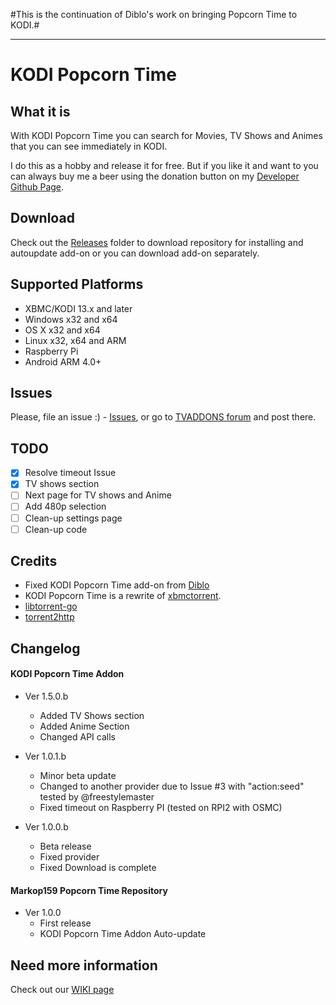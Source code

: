 #This is the continuation of Diblo's work on bringing Popcorn Time to KODI.#

<hr>

# KODI Popcorn Time #

## What it is ##
With KODI Popcorn Time you can search for Movies, TV Shows and Animes that you can see immediately in KODI.

I do this as a hobby and release it for free. But if you like it and want to you can always buy me a beer using the donation button on my [Developer Github Page](https://markop159.github.io).

## Download ##
Check out the [Releases](https://github.com/markop159/KODI-Popcorn-Time/tree/master/Releases) folder to download repository for installing and autoupdate add-on or you can download add-on separately.

## Supported Platforms ##
* XBMC/KODI 13.x and later
* Windows x32 and x64
* OS X x32 and x64
* Linux x32, x64 and ARM
* Raspberry Pi
* Android ARM 4.0+

## Issues ##
Please, file an issue :) - [Issues](https://github.com/markop159/KODI-Popcorn-Time/issues), or go to [TVADDONS forum](https://forums.tvaddons.ag/addon-releases/47568-kodi-popcorn-time.html) and post there.

## TODO ##
  - [x] Resolve timeout Issue
  - [x] TV shows section
  - [ ] Next page for TV shows and Anime
  - [ ] Add 480p selection
  - [ ] Clean-up settings page
  - [ ] Clean-up code

## Credits ##
* Fixed KODI Popcorn Time add-on from [Diblo](https://github.com/Diblo/KODI-Popcorn-Time)
* KODI Popcorn Time is a rewrite of [xbmctorrent](http://github.com/steeve/xbmctorrent).
* [libtorrent-go](http://github.com/steeve/libtorrent-go)
* [torrent2http](http://github.com/steeve/torrent2http)

## Changelog ##

#### KODI Popcorn Time Addon ####

* Ver 1.5.0.b
  - Added TV Shows section
  - Added Anime Section
  - Changed API calls

* Ver 1.0.1.b
  - Minor beta update
  - Changed to another provider due to Issue #3 with "action:seed" tested by @freestylemaster
  - Fixed timeout on Raspberry PI (tested on RPI2 with OSMC)

* Ver 1.0.0.b
  - Beta release
  - Fixed provider
  - Fixed Download is complete

#### Markop159 Popcorn Time Repository ####
* Ver 1.0.0
  - First release
  - KODI Popcorn Time Addon Auto-update

## Need more information ##
Check out our [WIKI page](https://github.com/markop159/KODI-Popcorn-Time/wiki)
